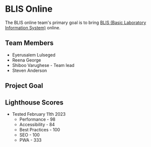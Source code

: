 # BLIS Online

The BLIS online team's primary goal is to bring [BLIS (Basic Laboratory Information System)](https://github.com/C4G/BLIS) online.

## Team Members

* Eyerusalem Lulseged
* Reena George
* Shiboo Varughese - Team lead
* Steven Anderson 

## Project Goal




## Lighthouse Scores

* Tested February 11th 2023
  * Performance - 98
  * Accessibility - 84
  * Best Practices - 100
  * SEO - 100
  * PWA - 333